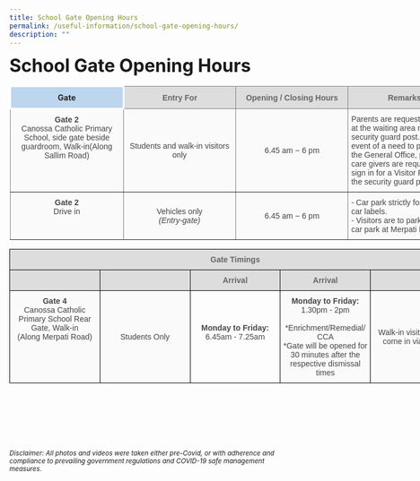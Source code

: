 ```yaml
---
title: School Gate Opening Hours
permalink: /useful-information/school-gate-opening-hours/
description: ""
---
```

<b><font size="6">School Gate Opening Hours</font></b>
	
<table style="border-collapse:collapse;border-spacing:0;table-layout: fixed; width: 805px" class="tg">
<colgroup><col style="width: 202px">
<col style="width: 201px"><col style="width: 201px"><col style="width: 201px"></colgroup>
<thead>
<tr>
<th style="background-color:#BDD6EE;border-color:white;border-style:solid;border-width:3px;color:#252525;font-family:;font-size:14px;font-weight:bold;overflow:hidden;padding:10px 5px;text-align:center;vertical-align:top;word-break:normal"> <span style="font-weight:bold;color:#252525">Gate</span>
</th>
<th style="background-color:#DDD;border-color:inherit;border-style:solid;border-width:1px;color:#666;font-family:Arial, sans-serif;font-size:14px;font-weight:bold;overflow:hidden;padding:10px 5px;text-align:center;vertical-align:middle;word-break:normal"><span style="color:#666;background-color:#DDD">Entry For</span></th><th style="background-color:#DDD;border-color:inherit;border-style:solid;border-width:1px;color:#666;font-family:Arial, sans-serif;font-size:14px;font-weight:bold;overflow:hidden;padding:10px 5px;text-align:center;vertical-align:middle;word-break:normal"><span style="color:#666;background-color:#DDD">Opening / Closing Hours</span></th><th style="background-color:#DDD;border-color:inherit;border-style:solid;border-width:1px;color:#666;font-family:Arial, sans-serif;font-size:14px;font-weight:bold;overflow:hidden;padding:10px 5px;text-align:center;vertical-align:middle;word-break:normal"><span style="color:#666;background-color:#DDD">Remarks  </span></th></tr></thead><tbody><tr><td style="background-color:#FAFAFA;border-color:inherit;border-style:solid;border-width:1px;color:#454545;font-family:Arial, sans-serif;font-size:14px;overflow:hidden;padding:10px 5px;text-align:center;vertical-align:top;word-break:normal"><span style="font-weight:bold">Gate 2</span><br><span style="color:#454545;background-color:#FAFAFA">Canossa Catholic Primary School, side gate beside guardroom, Walk-in(</span>Along Sallim Road<span style="color:#454545;background-color:#FAFAFA">)</span><br></td><td style="background-color:#FAFAFA;border-color:inherit;border-style:solid;border-width:1px;color:#454545;font-family:Arial, sans-serif;font-size:14px;overflow:hidden;padding:10px 5px;text-align:center;vertical-align:middle;word-break:normal"><span style="color:#454545;background-color:#FAFAFA">Students and walk-in visitors only</span><br></td><td style="background-color:#FAFAFA;border-color:inherit;border-style:solid;border-width:1px;color:#454545;font-family:Arial, sans-serif;font-size:14px;overflow:hidden;padding:10px 5px;text-align:center;vertical-align:middle;word-break:normal"><span style="color:#454545;background-color:#FAFAFA">6.45 am −  6 pm</span><br></td><td style="background-color:#FAFAFA;border-color:inherit;border-style:solid;border-width:1px;color:#454545;font-family:Arial, sans-serif;font-size:14px;overflow:hidden;padding:10px 5px;text-align:left;vertical-align:middle;word-break:normal"><span style="color:#454545;background-color:#FAFAFA">Parents are requested to wait at the waiting area near the security guard post. In the event of a need to proceed to the General Office, parents / care givers are required to sign in for a Visitor Pass from the security guard post. </span><br></td></tr><tr><td style="background-color:#FAFAFA;border-color:inherit;border-style:solid;border-width:1px;color:#454545;font-family:Arial, sans-serif;font-size:14px;overflow:hidden;padding:10px 5px;text-align:center;vertical-align:top;word-break:normal"><span style="font-weight:bold"> Gate 2</span><br><span style="color:#454545;background-color:#FAFAFA">Drive in</span><br></td><td style="background-color:#FAFAFA;border-color:inherit;border-style:solid;border-width:1px;color:#454545;font-family:Arial, sans-serif;font-size:14px;overflow:hidden;padding:10px 5px;text-align:center;vertical-align:middle;word-break:normal"><span style="color:#454545;background-color:#FAFAFA">Vehicles only</span><br><span style="font-style:italic;color:#454545;background-color:#FAFAFA">(</span><span style="font-style:italic">Entry-gate</span><span style="font-style:italic;color:#454545;background-color:#FAFAFA">) </span></td><td style="background-color:#FAFAFA;border-color:inherit;border-style:solid;border-width:1px;color:#454545;font-family:Arial, sans-serif;font-size:14px;overflow:hidden;padding:10px 5px;text-align:center;vertical-align:middle;word-break:normal"><span style="color:#454545;background-color:#FAFAFA"> 6.45 am −  6 pm</span><br></td><td style="background-color:#FAFAFA;border-color:inherit;border-style:solid;border-width:1px;color:#454545;font-family:Arial, sans-serif;font-size:14px;overflow:hidden;padding:10px 5px;text-align:left;vertical-align:top;word-break:normal">- Car park strictly for staff with car labels.<br>- Visitors are to park at public car park at Merpati Road.</td></tr></tbody></table>

<table style="border-collapse:collapse;border-spacing:0;table-layout: fixed; width: 805px" class="tg"><colgroup><col style="width: 161px"><col style="width: 161px"><col style="width: 161px"><col style="width: 161px"><col style="width: 161px"></colgroup><thead><tr><th style="background-color:#DDD;border-color:black;border-style:solid;border-width:1px;color:#666;font-family:Arial, sans-serif;font-size:14px;font-weight:bold;overflow:hidden;padding:10px 5px;text-align:center;vertical-align:middle;word-break:normal" colspan="5"><span style="font-weight:bold;color:#666;background-color:#DDD">Gate Timings</span></th></tr></thead><tbody><tr><td style="background-color:#DDD;border-color:black;border-style:solid;border-width:1px;color:#666;font-family:Arial, sans-serif;font-size:14px;overflow:hidden;padding:10px 5px;text-align:left;vertical-align:top;word-break:normal"></td><td style="background-color:#DDD;border-color:black;border-style:solid;border-width:1px;color:#666;font-family:Arial, sans-serif;font-size:14px;font-weight:bold;overflow:hidden;padding:10px 5px;text-align:center;vertical-align:middle;word-break:normal"></td><td style="background-color:#DDD;border-color:black;border-style:solid;border-width:1px;color:#666;font-family:Arial, sans-serif;font-size:14px;font-weight:bold;overflow:hidden;padding:10px 5px;text-align:center;vertical-align:middle;word-break:normal"><span style="font-weight:bold;color:#666;background-color:#DDD">Arrival</span></td><td style="background-color:#DDD;border-color:black;border-style:solid;border-width:1px;color:#666;font-family:Arial, sans-serif;font-size:14px;font-weight:bold;overflow:hidden;padding:10px 5px;text-align:center;vertical-align:top;word-break:normal"><span style="font-weight:inherit;font-style:inherit;color:#666;background-color:#DDD">Arrival</span></td><td style="background-color:#DDD;border-color:black;border-style:solid;border-width:1px;color:#666;font-family:Arial, sans-serif;font-size:14px;font-weight:bold;overflow:hidden;padding:10px 5px;text-align:center;vertical-align:top;word-break:normal"></td></tr><tr><td style="background-color:#FAFAFA;border-color:black;border-style:solid;border-width:1px;color:#454545;font-family:Arial, sans-serif;font-size:14px;overflow:hidden;padding:10px 5px;text-align:center;vertical-align:top;word-break:normal"><span style="font-weight:bold;font-style:inherit">Gate 4</span><br><span style="color:#454545;background-color:#FAFAFA">Canossa Catholic Primary School Rear Gate, Walk-in</span><br><span style="color:#454545;background-color:#FAFAFA">(Along Merpati Road)</span></td><td style="background-color:#FAFAFA;border-color:black;border-style:solid;border-width:1px;color:#454545;font-family:Arial, sans-serif;font-size:14px;overflow:hidden;padding:10px 5px;text-align:center;vertical-align:top;word-break:normal"><br><br><br><br><span style="font-weight:inherit;font-style:inherit;color:#454545;background-color:#FAFAFA">Students Only</span></td><td style="border-color:black;border-style:solid;border-width:1px;color:#484848;font-family:Arial, sans-serif;font-size:14px;overflow:hidden;padding:10px 5px;text-align:center;vertical-align:top;word-break:normal"><br><br><br><span style="font-weight:bold;font-style:inherit">Monday to Friday:</span><br>6.45am - 7.25am<br></td><td style="background-color:#FAFAFA;border-color:black;border-style:solid;border-width:1px;color:#454545;font-family:Arial, sans-serif;font-size:14px;overflow:hidden;padding:10px 5px;text-align:center;vertical-align:top;word-break:normal"><span style="font-weight:bold;font-style:inherit">Monday to Friday:</span><br><span style="color:#454545;background-color:#FAFAFA">1.30pm - 2pm</span><br><br><span style="color:#454545;background-color:#FAFAFA">*Enrichment/Remedial/</span><br><span style="color:#454545;background-color:#FAFAFA">CCA</span><br><span style="color:#454545;background-color:#FAFAFA">*Gate will be opened for 30 minutes after the respective dismissal times</span></td><td style="background-color:#FAFAFA;border-color:black;border-style:solid;border-width:1px;color:#454545;font-family:Arial, sans-serif;font-size:14px;overflow:hidden;padding:10px 5px;text-align:center;vertical-align:middle;word-break:normal"><span style="color:#454545;background-color:#FAFAFA">Walk-in visitors are to come in via Gate 2</span></td></tr></tbody></table>


<br><br><br><br><br><br>
<sup>_Disclaimer: All photos and videos were taken either pre-Covid, or with adherence and compliance to prevailing government regulations and COVID-19 safe management measures._</sup>